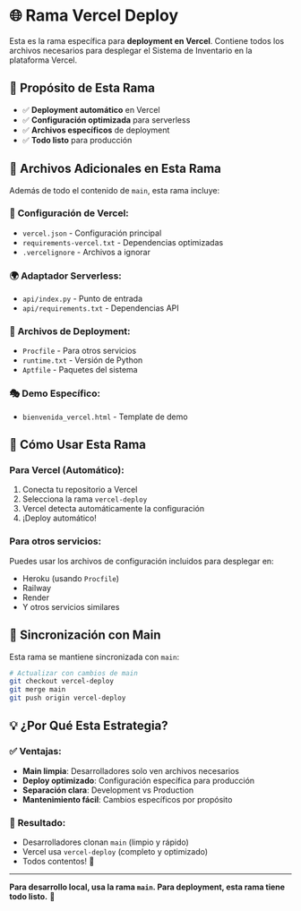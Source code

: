 # 🌐 Rama Vercel Deploy

Esta es la rama específica para **deployment en Vercel**. Contiene todos los archivos necesarios para desplegar el Sistema de Inventario en la plataforma Vercel.

## 🎯 **Propósito de Esta Rama**

- ✅ **Deployment automático** en Vercel
- ✅ **Configuración optimizada** para serverless
- ✅ **Archivos específicos** de deployment
- ✅ **Todo listo** para producción

## 📁 **Archivos Adicionales en Esta Rama**

Además de todo el contenido de `main`, esta rama incluye:

### 🔧 **Configuración de Vercel**:
- `vercel.json` - Configuración principal
- `requirements-vercel.txt` - Dependencias optimizadas
- `.vercelignore` - Archivos a ignorar

### 🌍 **Adaptador Serverless**:
- `api/index.py` - Punto de entrada
- `api/requirements.txt` - Dependencias API

### 🚀 **Archivos de Deployment**:
- `Procfile` - Para otros servicios
- `runtime.txt` - Versión de Python
- `Aptfile` - Paquetes del sistema

### 🎭 **Demo Específico**:
- `bienvenida_vercel.html` - Template de demo

## 🔄 **Cómo Usar Esta Rama**

### Para Vercel (Automático):
1. Conecta tu repositorio a Vercel
2. Selecciona la rama `vercel-deploy`
3. Vercel detecta automáticamente la configuración
4. ¡Deploy automático!

### Para otros servicios:
Puedes usar los archivos de configuración incluidos para desplegar en:
- Heroku (usando `Procfile`)
- Railway
- Render
- Y otros servicios similares

## 🔄 **Sincronización con Main**

Esta rama se mantiene sincronizada con `main`:

```bash
# Actualizar con cambios de main
git checkout vercel-deploy
git merge main
git push origin vercel-deploy
```

## 💡 **¿Por Qué Esta Estrategia?**

### ✅ **Ventajas**:
- **Main limpia**: Desarrolladores solo ven archivos necesarios
- **Deploy optimizado**: Configuración específica para producción
- **Separación clara**: Development vs Production
- **Mantenimiento fácil**: Cambios específicos por propósito

### 🎯 **Resultado**:
- Desarrolladores clonan `main` (limpio y rápido)
- Vercel usa `vercel-deploy` (completo y optimizado)
- Todos contentos! 🎉

---

**Para desarrollo local, usa la rama `main`. Para deployment, esta rama tiene todo listo.** 🚀
